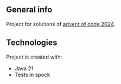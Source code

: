 ## General info
Project for solutions of [advent of code 2024](https://adventofcode.com/2024/).

## Technologies
Project is created with:
* Java 21
* Tests in spock
